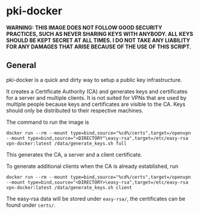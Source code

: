 # pki-docker

**WARNING: THIS IMAGE DOES NOT FOLLOW GOOD SECURITY PRACTICES, SUCH AS NEVER SHARING KEYS WITH ANYBODY. ALL KEYS SHOULD BE KEPT SECRET AT ALL TIMES. I DO NOT TAKE ANY LIABILITY FOR ANY DAMAGES THAT ARISE BECAUSE OF THE USE OF THIS SCRIPT.**

## General
pki-docker is a quick and dirty way to setup a public key infrastructure.

It creates a Certificate Authority (CA) and generates keys and certificates for a server and multiple clients. It is not suited for VPNs that are used by multiple people because
keys and certificates are visible to the CA. Keys should only be distributed to their respective machines.

The command to run the image is 
```
docker run --rm --mount type=bind,source="%cd%/certs",target=/openvpn --mount type=bind,source="<DIRECTORY"\easy-rsa",target=/etc/easy-rsa vpn-docker:latest /data/generate_keys.sh full
```
This generates the CA, a server and a client certificate. 

To generate additional clients when the CA is already established, run 
```
docker run --rm --mount type=bind,source="%cd%/certs",target=/openvpn --mount type=bind,source="<DIRECTORY>\easy-rsa",target=/etc/easy-rsa vpn-docker:latest /data/generate_keys.sh client
```

The easy-rsa data will be stored under ```easy-rsa/```, the certificates can be found under ```certs/```.